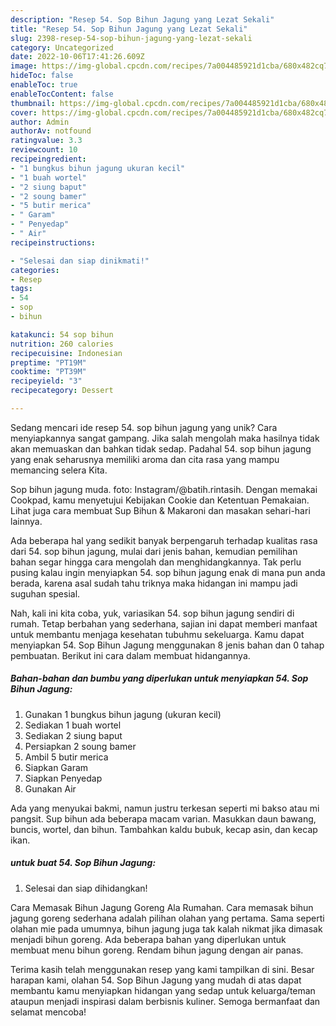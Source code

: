 ```yaml
---
description: "Resep 54. Sop Bihun Jagung yang Lezat Sekali"
title: "Resep 54. Sop Bihun Jagung yang Lezat Sekali"
slug: 2398-resep-54-sop-bihun-jagung-yang-lezat-sekali
category: Uncategorized
date: 2022-10-06T17:41:26.609Z
image: https://img-global.cpcdn.com/recipes/7a004485921d1cba/680x482cq70/54-sop-bihun-jagung-foto-resep-utama.jpg
hideToc: false
enableToc: true
enableTocContent: false
thumbnail: https://img-global.cpcdn.com/recipes/7a004485921d1cba/680x482cq70/54-sop-bihun-jagung-foto-resep-utama.jpg
cover: https://img-global.cpcdn.com/recipes/7a004485921d1cba/680x482cq70/54-sop-bihun-jagung-foto-resep-utama.jpg
author: Admin
authorAv: notfound
ratingvalue: 3.3
reviewcount: 10
recipeingredient:
- "1 bungkus bihun jagung ukuran kecil"
- "1 buah wortel"
- "2 siung baput"
- "2 soung bamer"
- "5 butir merica"
- " Garam"
- " Penyedap"
- " Air"
recipeinstructions:

- "Selesai dan siap dinikmati!"
categories:
- Resep
tags:
- 54
- sop
- bihun

katakunci: 54 sop bihun 
nutrition: 260 calories
recipecuisine: Indonesian
preptime: "PT19M"
cooktime: "PT39M"
recipeyield: "3"
recipecategory: Dessert

---
```





Sedang mencari ide resep 54. sop bihun jagung yang unik? Cara menyiapkannya sangat gampang. Jika salah mengolah maka hasilnya tidak akan memuaskan dan bahkan tidak sedap. Padahal 54. sop bihun jagung yang enak seharusnya memiliki aroma dan cita rasa yang mampu memancing selera Kita.





Sop bihun jagung muda. foto: Instagram/@batih.rintasih. Dengan memakai Cookpad, kamu menyetujui Kebijakan Cookie dan Ketentuan Pemakaian. Lihat juga cara membuat Sup Bihun &amp; Makaroni dan masakan sehari-hari lainnya.

Ada beberapa hal yang sedikit banyak berpengaruh terhadap kualitas rasa dari 54. sop bihun jagung, mulai dari jenis bahan, kemudian pemilihan bahan segar hingga cara mengolah dan menghidangkannya. Tak perlu pusing kalau ingin menyiapkan 54. sop bihun jagung enak di mana pun anda berada, karena asal sudah tahu triknya maka hidangan ini mampu jadi suguhan spesial.






Nah, kali ini kita coba, yuk, variasikan 54. sop bihun jagung sendiri di rumah. Tetap berbahan yang sederhana, sajian ini dapat memberi manfaat untuk membantu menjaga kesehatan tubuhmu sekeluarga. Kamu dapat menyiapkan 54. Sop Bihun Jagung menggunakan 8 jenis bahan dan 0 tahap pembuatan. Berikut ini cara dalam membuat hidangannya.

<!--inarticleads1-->

##### Bahan-bahan dan bumbu yang diperlukan untuk menyiapkan 54. Sop Bihun Jagung:

1. Gunakan 1 bungkus bihun jagung (ukuran kecil)
1. Sediakan 1 buah wortel
1. Sediakan 2 siung baput
1. Persiapkan 2 soung bamer
1. Ambil 5 butir merica
1. Siapkan  Garam
1. Siapkan  Penyedap
1. Gunakan  Air


Ada yang menyukai bakmi, namun justru terkesan seperti mi bakso atau mi pangsit. Sup bihun ada beberapa macam varian. Masukkan daun bawang, buncis, wortel, dan bihun. Tambahkan kaldu bubuk, kecap asin, dan kecap ikan. 

<!--inarticleads2-->

#####  untuk buat 54. Sop Bihun Jagung:


1. Selesai dan siap dihidangkan!

Cara Memasak Bihun Jagung Goreng Ala Rumahan. Cara memasak bihun jagung goreng sederhana adalah pilihan olahan yang pertama. Sama seperti olahan mie pada umumnya, bihun jagung juga tak kalah nikmat jika dimasak menjadi bihun goreng. Ada beberapa bahan yang diperlukan untuk membuat menu bihun goreng. Rendam bihun jagung dengan air panas. 

Terima kasih telah menggunakan resep yang kami tampilkan di sini. Besar harapan kami, olahan 54. Sop Bihun Jagung yang mudah di atas dapat membantu kamu menyiapkan hidangan yang sedap untuk keluarga/teman ataupun menjadi inspirasi dalam berbisnis kuliner. Semoga bermanfaat dan selamat mencoba!
